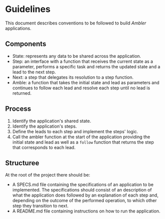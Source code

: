 # Guidelines

This document describes conventions to be followed to build _Ambler_ applications.

## Components

- State: represents any data to be shared across the application.
- Step: an interface with a function that receives the current state as a parameter, performs a specific task and returns the updated state and a lead to the next step.
- Next: a step that delegates its resolution to a step function.
- Amble: a function that takes the initial state and lead as parameters and continues to follow each lead and resolve each step until no lead is returned.

## Process

1. Identify the application's shared state.
2. Identify the application's steps.
3. Define the leads to each step and implement the steps' logic.
4. Call the ambler function at the start of the application providing the initial state and lead as well as a `follow` function that returns the step that corresponds to each lead.

## Structuree 
At the root of the project there should be:
- A SPECS.md file containing the specifications of an application to be implemented. The specifications should consist of an description of what the application does followed by an explanation of each step and, depending on the outcome of the performed operation, to which other step they transition to next.
- A README.md file containing instructions on how to run the application.
